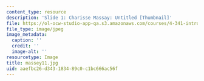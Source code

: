 ```yaml
---
content_type: resource
description: 'Slide 1: Charisse Massay: Untitled [Thumbnail]'
file: https://ol-ocw-studio-app-qa.s3.amazonaws.com/courses/4-341-introduction-to-photography-fall-2002/aaefbc26d343183489c0c1bc666ac56f_massey11.jpg
file_type: image/jpeg
image_metadata:
  caption: ''
  credit: ''
  image-alt: ''
resourcetype: Image
title: massey11.jpg
uid: aaefbc26-d343-1834-89c0-c1bc666ac56f
---
```

